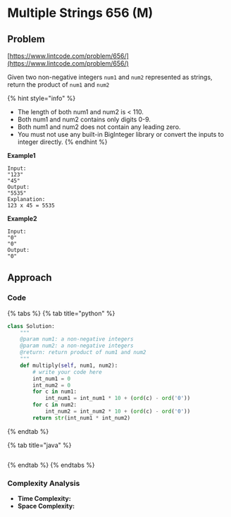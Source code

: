 # Multiple Strings 656 \(M\)

## Problem

[https://www.lintcode.com/problem/656/](https://www.lintcode.com/problem/656/)

Given two non-negative integers `num1` and `num2` represented as strings, return the product of `num1` and `num2`

{% hint style="info" %}
* The length of both num1 and num2 is &lt; 110.
* Both num1 and num2 contains only digits 0-9.
* Both num1 and num2 does not contain any leading zero.
* You must not use any built-in BigInteger library or convert the inputs to integer directly.
{% endhint %}

**Example1**

```text
Input:
"123"
"45"
Output:
"5535"
Explanation:
123 x 45 = 5535
```

**Example2**

```text
Input:
"0"
"0"
Output:
"0"
```

## Approach

### Code

{% tabs %}
{% tab title="python" %}
```python
class Solution:
    """
    @param num1: a non-negative integers
    @param num2: a non-negative integers
    @return: return product of num1 and num2
    """
    def multiply(self, num1, num2):
        # write your code here
        int_num1 = 0
        int_num2 = 0
        for c in num1:
            int_num1 = int_num1 * 10 + (ord(c) - ord('0'))
        for c in num2:
            int_num2 = int_num2 * 10 + (ord(c) - ord('0'))
        return str(int_num1 * int_num2)
```
{% endtab %}

{% tab title="java" %}
```

```
{% endtab %}
{% endtabs %}

### Complexity Analysis

* **Time Complexity:**
* **Space Complexity:**

